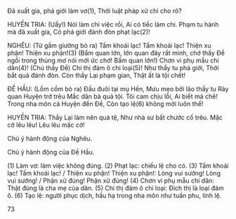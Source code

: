 Đã xuất gia, phá giới làm vơ(1),
Thời luật pháp xử chỉ cho rõ?

HUYỀN TRIA: (Uẩy!)
Nói làm chi việc rồi,
Ai có tiếc làm chi.
Phạm tu hành mà đã xuất gia,
Có phá giới đánh đòn phạt lạc(2)!

NGHÊU: (Từ gầm giường bò ra)
Tấm khoái lạc! Tấm khoái lạc!
Thiện xu phận! Thiện xu phận!(3)
(Bẩm quan lớn, lớn quan đây rất minh, chớ thầy Đề ngồi trong thùng mơ nói mới
ức chớ! Bẩm quan lớn!)
Chơn vi phụ mẫu chi dân(4)!
(Chú thầy Đề)
Chi thị đám ô chi loại(5)!
Như thầy tu phá giới,
Thời bắt quả đánh đòn.
Còn thầy Lại phạm gian,
Thật ất là tội chết!

ĐỀ HẦU: (Lồm cồm bò ra)
Đầu đuôi tại mụ Hến,
Mưu mẹo bởi lão thầy tu
Rày quan Huyện trớ trêu
Mắc dân bà quả tội.
Tôi cam chịu lỗi,
Ai biết mà chê!
Trong nha môn cả Huyện đến Đề,
Còn tạo lệ(6) không mời luôn thế!

HUYỀN TRIA: Thầy Lại làm nên quá tệ,
Như nhà sư bất chước cố trêu.
Mặc cờ lêu lêu!
Lêu lêu mặc cờ!

Chú ý hành động của Nghêu.

Chú ý hành động của Đề Hầu.

(1) Làm vơ: làm việc không đúng.
(2) Phạt lạc: chiếu lệ cho có.
(3) Tấm khoái lạc! Tấm khoái lạc! / Thiện xu phận! Thiện xu phận!: Lòng vui sướng! Lòng vui sướng! / Phận xử đúng! Phận xử đúng!
(4) Chơn vi phụ mẫu chi dân: Thật đúng là cha mẹ của dân.
(5) Chi thị đám ô chi loại: Đích thị là loại đám ô.
(6) Tạo lệ: người phục dịch, hầu hạ trong nha môn như tuần phu, lính lệ.

73